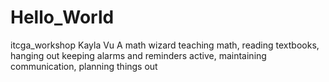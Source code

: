 # Hello_World
itcga_workshop
Kayla Vu
A math wizard
teaching math, reading textbooks, hanging out
keeping alarms and reminders active, maintaining communication, planning things out
